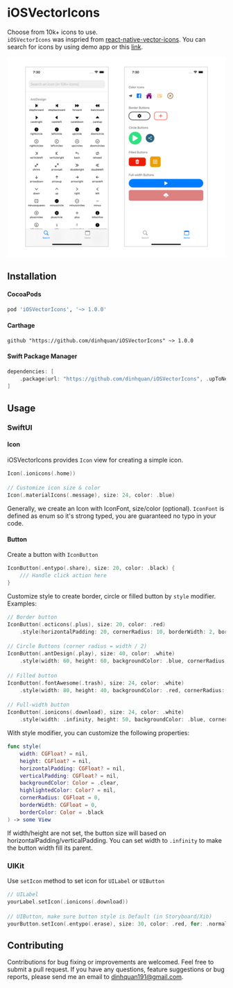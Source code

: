 # iOSVectorIcons

Choose from 10k+ icons to use.  
`iOSVectorIcons` was inspried from [react-native-vector-icons](https://github.com/oblador/react-native-vector-icons). You can search for icons by using demo app or this [link](https://oblador.github.io/react-native-vector-icons/).

![](https://raw.githubusercontent.com/dinhquan/iOSVectorIcons/main/iOSVectorIconsDemo/Demo/Demo.png)

## Installation

#### CocoaPods

```ruby
pod 'iOSVectorIcons', '~> 1.0.0'
```

#### Carthage

```ogdl
github "https://github.com/dinhquan/iOSVectorIcons" ~> 1.0.0
```

#### Swift Package Manager

```swift
dependencies: [
    .package(url: "https://github.com/dinhquan/iOSVectorIcons", .upToNextMajor(from: "1.0.0"))
]
```

## Usage

### SwiftUI

#### Icon
iOSVectorIcons provides `Icon` view for creating a simple icon.

```swift
Icon(.ionicons(.home))

// Customize icon size & color
Icon(.materialIcons(.message), size: 24, color: .blue)
```

Generally, we create an Icon with IconFont, size/color (optional). `IconFont` is defined as enum so it's strong typed, you are guaranteed no typo in your code.

#### Button
Create a button with `IconButton`

```swift
IconButton(.entypo(.share), size: 20, color: .black) {
    /// Handle click action here
}
```

Customize style to create border, circle or filled button by `style` modifier. Examples:

```swift
// Border button
IconButton(.octicons(.plus), size: 20, color: .red)
    .style(horizontalPadding: 20, cornerRadius: 10, borderWidth: 2, borderColor: .red)

// Circle Buttons (corner radius = width / 2)
IconButton(.antDesign(.play), size: 40, color: .white)
    .style(width: 60, height: 60, backgroundColor: .blue, cornerRadius: 30)

// Filled button
IconButton(.fontAwesome(.trash), size: 24, color: .white)
    .style(width: 80, height: 40, backgroundColor: .red, cornerRadius: 10)

// Full-width button
IconButton(.ionicons(.download), size: 24, color: .white)
    .style(width: .infinity, height: 50, backgroundColor: .blue, cornerRadius: 8)
```

With style modifier, you can customize the following properties:
```swift
func style(
    width: CGFloat? = nil,
    height: CGFloat? = nil,
    horizontalPadding: CGFloat? = nil,
    verticalPadding: CGFloat? = nil,
    backgroundColor: Color = .clear,
    highlightedColor: Color? = nil,
    cornerRadius: CGFloat = 0,
    borderWidth: CGFloat = 0,
    borderColor: Color = .black
) -> some View
```

If width/height are not set, the button size will based on horizontalPadding/verticalPadding. You can set width to `.infinity` to make the button width fill its parent.

### UIKit

Use `setIcon` method to set icon for `UILabel` or `UIButton`

```swift
// UILabel
yourLabel.setIcon(.ionicons(.download))

// UIButton, make sure button style is Default (in Storyboard/Xib)
yourButton.setIcon(.entypo(.erase), size: 30, color: .red, for: .normal)
```

## Contributing
Contributions for bug fixing or improvements are welcomed. Feel free to submit a pull request.
If you have any questions, feature suggestions or bug reports, please send me an email to dinhquan191@gmail.com.
